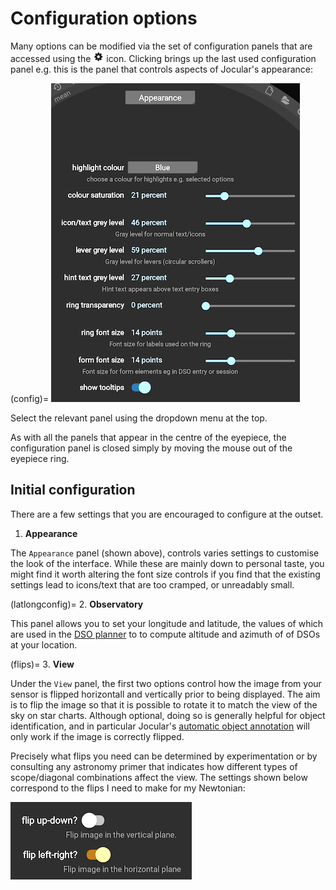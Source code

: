 # Configuration options

Many options can be modified via the set of configuration panels that are accessed using the ![config](images/configicon.png) icon. Clicking brings up the last used configuration panel e.g. this is the panel that controls aspects of Jocular's appearance:

(config)=
![configuration](images/configscreen.png)

Select the relevant panel using the dropdown menu at the top.

As with all the panels that appear in the centre of the eyepiece, the configuration panel is closed simply by moving the mouse out of the eyepiece ring.

## Initial configuration

There are a few settings that you are encouraged to configure at the outset.

1. **Appearance**

The `Appearance` panel (shown above), controls varies settings to customise the look of the interface. While these are mainly down to personal taste, you might find it worth altering the font size controls if you find that the existing settings lead to icons/text that are too cramped, or unreadably small.


(latlongconfig)=
2. **Observatory**

This panel allows you to set your longitude and latitude, the values of which are used in the [DSO planner](dsoplanner.md) to to compute altitude and azimuth of of DSOs at your location. 

(flips)=
3. **View**

Under the `View` panel, the first two options control how the image from your sensor is flipped horizontall and vertically prior to being displayed. The aim is to flip the image so that it is possible to rotate it to match the view of the sky on star charts. Although optional, doing so is generally helpful for object identification, and in particular Jocular's [automatic object annotation](annotator.md) will only work if the image is correctly flipped.

Precisely what flips you need can be determined by experimentation or by consulting any astronomy primer that indicates how different types of scope/diagonal combinations affect the view. The settings shown below correspond to the flips I need to make for my Newtonian: 

![flips](images/viewflips.png)

